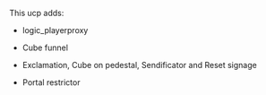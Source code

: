 This ucp adds:

- logic_playerproxy

- Cube funnel

- Exclamation, Cube on pedestal, Sendificator and Reset signage

- Portal restrictor
